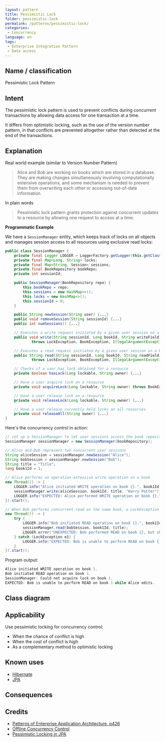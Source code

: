 ```yaml
---
layout: pattern
title: Pessimistic Lock
folder: pessimistic-lock
permalink: /patterns/pessimistic-lock/
categories:
 - Concurrency
language: en
tags:
 - Enterprise Integration Pattern
 - Data access
---
```


## Name / classification
Pessimistic Lock Pattern

## Intent
The pessimistic lock pattern is used to prevent conflicts during concurrent transactions by allowing data access for one transaction at a time.

It differs from optimistic locking, such as the use of the version number pattern, in that conflicts are prevented altogether rather than detected at the end of the transactions.

## Explanation

Real world example (similar to Version Number Pattern)

> Alice and Bob are working on books which are stored in a database. They are making changes simultaneously involving computationally extensive operations, and some mechanism is needed to prevent them from overwriting each other or accessing out-of-date information.

In plain words

> Pessimistic lock pattern grants protection against concurrent updates to a resource by allowing one request to access at a time.

**Programmatic Example**

We have a `SessionManager` entity, which keeps track of locks on all objects and manages session access to all resources using exclusive read locks:

```java
public class SessionManager {
    private final Logger LOGGER = LoggerFactory.getLogger(this.getClass());
    private final Map<Long, String> locks;
    private final Map<String, Session> sessions;
    private final BookRepository bookRepo;
    private int sessionId;

    public SessionManager(BookRepository repo) {
        this.bookRepo = repo;
        this.sessions = new HashMap<>();
        this.locks = new HashMap<>();
        this.sessionId = 0;
    }

    public String newSession(String user) {...}
    public void removeSession(String sessionId) {...}
    public int numSessions() {...}

    // Executes a write request initiated by a given user session on a book.
    public void write(String sessionId, Long bookId, String writeField, String writeValue)
            throws LockException, BookException, IllegalArgumentException, InterruptedException {...}

    // Executes a read request initiated by a given user session on a book.
    public String read(String sessionId, Long bookId, String readField)
            throws LockException, BookException, IllegalArgumentException {...}

    // Checks if a user has lock obtained for a resource
    private boolean hasLock(Long lockable, String owner) {...}

    // Have a user acquire lock on a resource
    private void acquireLock(Long lockable, String owner) throws BookException, LockException {...}

    // Have a user release lock on a resource
    private void releaseLock(Long lockable, String owner) {...}

    // Have a user release currently held locks on all resources
    private void releaseAll(String owner) {...}
}
```

Here's the concurrency control in action:

```java
// set up a SessionManager to let user sessions access the book repository
SessionManager sessionManager = new SessionManager(bookRepository);

// Alice and Bob represent two concurrent user sessions
String aliceSession = sessionManager.newSession("Alice");
String bobSession = sessionManager.newSession("Bob");
String title = "Title";
long book1Id = 1;

// Alice performs an operation-extensive write operation on a book
new Thread(() -> {
    LOGGER.info("Alice initiated WRITE operation on book {}.", book1Id);
    sessionManager.write(aliceSession, book1Id, title, "Harry Potter");
    LOGGER.info("EXPECTED: Alice performed WRITE operation on book {}.", book1Id);
}).start();

// When Bob performs concurrent read on the same book, a LockException should be thrown
new Thread(() -> {
    try {
        LOGGER.info("Bob initiated READ operation on book {}.", book1Id);
        sessionManager.read(bobSession, book1Id, title);
        LOGGER.error("UNEXPECTED: Bob performed READ on book {}, but shouldn't be allowed.", book1Id);
    } catch (LockException e1) {
        LOGGER.info("EXPECTED: Bob is unable to perform READ on book {} while Alice edits.", book1Id);
    }
}).start();
```

Program output:

```java
Alice initiated WRITE operation on book 1.
Bob initiated READ operation on book 1.
SessionManager: Could not acquire lock on book 1.
EXPECTED: Bob is unable to perform READ on book 1 while Alice edits.
```


## Class diagram

## Applicability

Use pessimistic locking for concurrency control:
- When the chance of conflict is high
- When the cost of conflict is high
- As a complementary method to optimistic locking

## Known uses
- [Hibernate](https://allaroundjava.com/pessimistic-locking-hibernate/)
- [JPA](https://www.objectdb.com/java/jpa/persistence/lock)

## Consequences


## Credits
- [Patterns of Enterprise Application Architecture, p426](https://martinfowler.com/eaaCatalog/pessimisticOfflineLock.html)
- [Offline Concurrency Control](https://www.baeldung.com/cs/offline-concurrency-control)
- [Pessimistic Locking in JPA](https://www.baeldung.com/jpa-pessimistic-locking)
